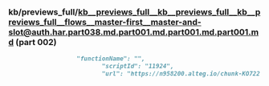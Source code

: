 ### kb/previews_full/kb__previews_full__kb__previews_full__kb__previews_full__flows__master-first__master-and-slot@auth.har.part038.md.part001.md.part001.md.part001.md (part 002)

```md
                   "functionName": "",
                          "scriptId": "11924",
                          "url": "https://n958200.alteg.io/chunk-KO722
```

```
